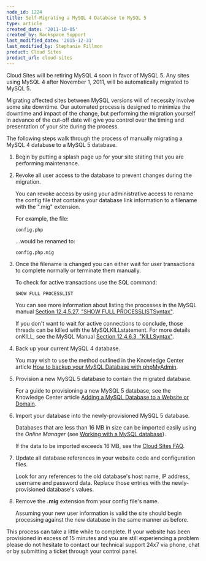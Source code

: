 ```yaml
---
node_id: 1224
title: Self-Migrating a MySQL 4 Database to MySQL 5
type: article
created_date: '2011-10-05'
created_by: Rackspace Support
last_modified_date: '2015-12-31'
last_modified_by: Stephanie Fillmon
product: Cloud Sites
product_url: cloud-sites
---
```


Cloud Sites will be retiring MySQL 4 soon in favor of MySQL 5. Any sites
using MySQL 4 after November 1, 2011, will be automatically migrated to
MySQL 5.

Migrating affected sites between MySQL versions will of necessity
involve some site downtime. Our automated process is designed to
minimize the downtime and impact of the change, but performing the
migration yourself in advance of the cut-off date will give you control
over the timing and presentation of your site during the process.

The following steps walk through the process of manually migrating a
MySQL 4 database to a MySQL 5 database.

1.  Begin by putting a splash page up for your site stating that you
    are performing maintenance.

2.  Revoke all user access to the database to prevent changes during
    the migration.

    You can revoke access by using your administrative access to rename
    the config file that contains your database link information to a
    filename with the ".mig" extension.

    For example, the file:

        config.php

    ...would be renamed to:

        config.php.mig

3.  Once the filename is changed you can either wait for user
    transactions to complete normally or terminate them manually.

    To check for active transactions use the SQL command:

        SHOW FULL PROCESSLIST

    You can see more information about listing the processes in the
    MySQL manual [Section 12.4.5.27, "SHOW FULL PROCESSLISTSyntax"](http://dev.mysql.com/doc/refman/5.0/en/show-processlist.html).

    If you don't want to wait for active connections to conclude, those
    threads can be killed with the MySQLKILLstatement. For more details
    onKILL, see the MySQL Manual [Section 12.4.6.3, "KILLSyntax"](http://dev.mysql.com/doc/refman/5.0/en/kill.html).

4.  Back up your current MySQL 4 database.

    You may wish to use the method outlined in the Knowledge Center
    article [How to backup your MySQL Database with phpMyAdmin](/how-to/backup-your-mysql-database-with-phpmyadmin).

5.  Provision a new MySQL 5 database to contain the
    migrated database.

    For a guide to provisioning a new MySQL 5 database, see the
    Knowledge Center article [Adding a MySQL Database to a Website or Domain](/how-to/rackspace-cloud-sites-essentials-mysql-databases).

6.  Import your database into the newly-provisioned MySQL
    5 database.

    Databases that are less than 16 MB in size can be imported easily
    using the *Online Manager* (see [Working with a MySQL database](/how-to/rackspace-cloud-sites-essentials-phpmyadmin-database-management-interface)).

    If the data to be imported exceeds 16 MB, see the [Cloud Sites FAQ](/how-to/cloud-sites-faq).

7.  Update all database references in your website code and
    configuration files.

    Look for any references to the old database's host name, IP address,
    username and password data. Replace those entries with the
    newly-provisioned database's values.

8.  Remove the **.mig** extension from your config file's name.

    Assuming your new user information is valid the site should begin
    processing against the new database in the same manner as before.

This process can take a little while to complete. If your website has
been provisioned in excess of 15 minutes and you are still experiencing
a problem please do not hesitate to contact our technical support 24x7
via phone, chat or by submitting a ticket through your control panel.
